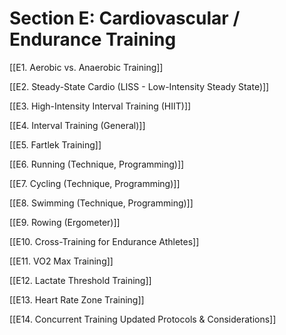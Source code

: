 # Section E: Cardiovascular / Endurance Training

[[E1. Aerobic vs. Anaerobic Training]]

[[E2. Steady-State Cardio (LISS - Low-Intensity Steady State)]]

[[E3. High-Intensity Interval Training (HIIT)]]

[[E4. Interval Training (General)]]

[[E5. Fartlek Training]]

[[E6. Running (Technique, Programming)]]

[[E7. Cycling (Technique, Programming)]]

[[E8. Swimming (Technique, Programming)]]

[[E9. Rowing (Ergometer)]]

[[E10. Cross-Training for Endurance Athletes]]

[[E11. VO2 Max Training]]

[[E12. Lactate Threshold Training]]

[[E13. Heart Rate Zone Training]]

[[E14. Concurrent Training Updated Protocols & Considerations]]

